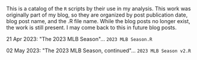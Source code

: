 This is a catalog of the `R` scripts by their use in my analysis.  This work was originally part of my blog, so they are organized by post publication date, blog post name, and the .R file name.
While the blog posts no longer exist, the work is still present.  I may come back to this in future blog posts.

21 Apr 2023: "The 2023 MLB Season"...  `2023 MLB Season.R`

02 May 2023: "The 2023 MLB Season, continued"... `2023 MLB Season v2.R`
